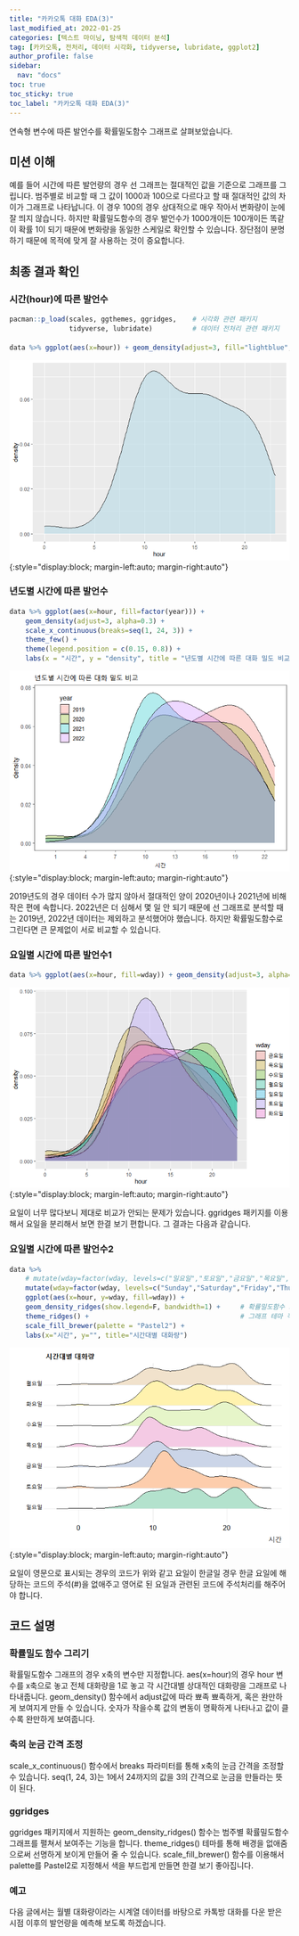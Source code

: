 ```yaml
---
title: "카카오톡 대화 EDA(3)"
last_modified_at: 2022-01-25
categories: [텍스트 마이닝, 탐색적 데이터 분석]
tag: [카카오톡, 전처리, 데이터 시각화, tidyverse, lubridate, ggplot2]
author_profile: false
sidebar:
  nav: "docs"
toc: true
toc_sticky: true
toc_label: "카카오톡 대화 EDA(3)"
---
```

<div class="notice--success">
연속형 변수에 따른 발언수를 확률밀도함수 그래프로 살펴보았습니다.
</div>

## 미션 이해

예를 들어 시간에 따른 발언량의 경우 선 그래프는 절대적인 값을 기준으로 그래프를 그립니다. 범주별로 비교할 때 그 값이 1000과 100으로 다르다고 할 때 절대적인 값의 차이가 그래프로 나타납니다. 이 경우 100의 경우 상대적으로 매우 작아서 변화량이 눈에 잘 띄지 않습니다. 하지만 확률밀도함수의 경우 발언수가 1000개이든 100개이든 똑같이 확률 1이 되기 때문에 변화량을 동일한 스케일로 확인할 수 있습니다. 장단점이 분명하기 때문에 목적에 맞게 잘 사용하는 것이 중요합니다.

## 최종 결과 확인

### 시간(hour)에 따른 발언수

``` r
pacman::p_load(scales, ggthemes, ggridges,    # 시각화 관련 패키지
               tidyverse, lubridate)          # 데이터 전처리 관련 패키지

data %>% ggplot(aes(x=hour)) + geom_density(adjust=3, fill="lightblue", alpha=0.5)
```

![](https://raw.githubusercontent.com/cysics/cysics.github.io/master/_posts/2022-01-25-kakaotalk-eda3_files/figure-gfm/density_by_hour-1.png){:style="display:block; margin-left:auto; margin-right:auto"}

### 년도별 시간에 따른 발언수

``` r
data %>% ggplot(aes(x=hour, fill=factor(year))) + 
    geom_density(adjust=3, alpha=0.3) +
    scale_x_continuous(breaks=seq(1, 24, 3)) +
    theme_few() +
    theme(legend.position = c(0.15, 0.8)) +
    labs(x = "시간", y = "density", title = "년도별 시간에 따른 대화 밀도 비교", fill="year")
```

![](https://raw.githubusercontent.com/cysics/cysics.github.io/master/_posts/2022-01-25-kakaotalk-eda3_files/figure-gfm/density_by_hour_per_year-1.png){:style="display:block; margin-left:auto; margin-right:auto"}

2019년도의 경우 데이터 수가 많지 않아서 절대적인 양이 2020년이나 2021년에 비해 작은 편에 속합니다. 2022년은 더 심해서 몇 일 안 되기 때문에 선 그래프로 분석할 때는 2019년, 2022년 데이터는 제외하고 분석했어야 했습니다. 하지만 확률밀도함수로 그린다면 큰 문제없이 서로 비교할 수 있습니다.

### 요일별 시간에 따른 발언수1

``` r
data %>% ggplot(aes(x=hour, fill=wday)) + geom_density(adjust=3, alpha=0.3)
```

![](https://raw.githubusercontent.com/cysics/cysics.github.io/master/_posts/2022-01-25-kakaotalk-eda3_files/figure-gfm/density_by_hour_per_week1-1.png){:style="display:block; margin-left:auto; margin-right:auto"}

요일이 너무 많다보니 제대로 비교가 안되는 문제가 있습니다. ggridges 패키지를 이용해서 요일을 분리해서 보면 한결 보기 편합니다. 그 결과는 다음과 같습니다.

### 요일별 시간에 따른 발언수2

``` r
data %>% 
    # mutate(wday=factor(wday, levels=c("일요일","토요일","금요일","목요일","수요일","화요일","월요일"))) %>% 
    mutate(wday=factor(wday, levels=c("Sunday","Saturday","Friday","Thursday","Wednesday","Tuesday","Monday"))) %>% 
    ggplot(aes(x=hour, y=wday, fill=wday)) + 
    geom_density_ridges(show.legend=F, bandwidth=1) +     # 확률밀도함수 그래프를 펼치기
    theme_ridges() +                                      # 그래프 테마 적용
    scale_fill_brewer(palette = "Pastel2") +    
    labs(x="시간", y="", title="시간대별 대화량")
```

![](https://raw.githubusercontent.com/cysics/cysics.github.io/master/_posts/2022-01-25-kakaotalk-eda3_files/figure-gfm/density_by_hour_per_week2-1.png){:style="display:block; margin-left:auto; margin-right:auto"}

요일이 영문으로 표시되는 경우의 코드가 위와 같고 요일이 한글일 경우 한글 요일에 해당하는 코드의 주석(#)을 없애주고 영어로 된 요일과 관련된 코드에 주석처리를 해주어야 합니다.

## 코드 설명

### 확률밀도 함수 그리기

확률밀도함수 그래프의 경우 x축의 변수만 지정합니다. aes(x=hour)의 경우 hour 변수를 x축으로 놓고 전체 대화량을 1로 놓고 각 시간대별 상대적인 대화량을 그래프로 나타내줍니다. geom\_density() 함수에서 adjust값에 따라 뾰족 뾰족하게, 혹은 완만하게 보여지게 만들 수 있습니다. 숫자가 작을수록 값의 변동이 명확하게 나타나고 값이 클수록 완만하게 보여줍니다.

### 축의 눈금 간격 조정

scale\_x\_continuous() 함수에서 breaks 파라미터를 통해 x축의 눈금 간격을 조정할 수 있습니다. seq(1, 24, 3)는 1에서 24까지의 값을 3의 간격으로 눈금을 만들라는 뜻이 된다.

### ggridges

ggridges 패키지에서 지원하는 geom\_density\_ridges() 함수는 범주별 확률밀도함수 그래프를 펼쳐서 보여주는 기능을 합니다. theme\_ridges() 테마를 통해 배경을 없애줌으로써 선명하게 보이게 만들어 줄 수 있습니다. scale\_fill\_brewer() 함수를 이용해서 palette를 Pastel2로 지정해서 색을 부드럽게 만들면 한결 보기 좋아집니다.

### 예고

다음 글에서는 월별 대화량이라는 시계열 데이터를 바탕으로 카톡방 대화를 다운 받은 시점 이후의 발언량을 예측해 보도록 하겠습니다.
